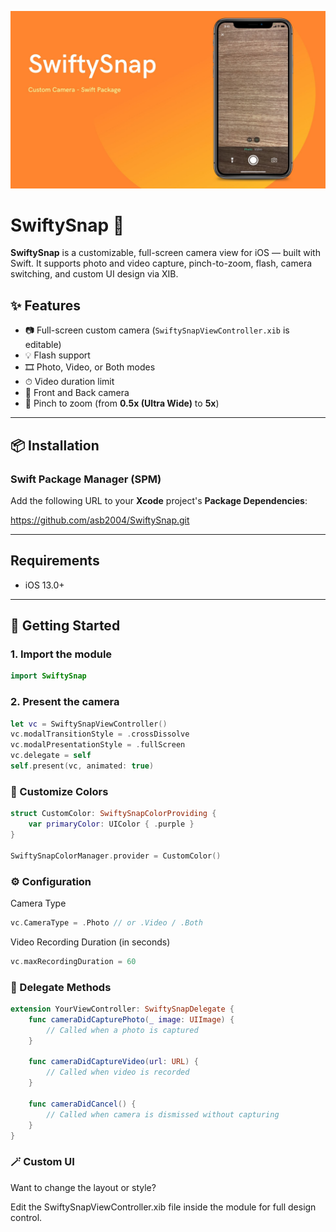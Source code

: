 
![alt text](https://github.com/asb2004/SwiftySnap/blob/main/SwiftySnapView.jpg)

# SwiftySnap 📸

**SwiftySnap** is a customizable, full-screen camera view for iOS — built with Swift. It supports photo and video capture, pinch-to-zoom, flash, camera switching, and custom UI design via XIB.

## ✨ Features

- 📷 Full-screen custom camera (`SwiftySnapViewController.xib` is editable)
- 💡 Flash support
- 🎞️ Photo, Video, or Both modes
- ⏱ Video duration limit
- 🔄 Front and Back camera
- 🤏 Pinch to zoom (from **0.5x (Ultra Wide)** to **5x**)

---

## 📦 Installation

### Swift Package Manager (SPM)

Add the following URL to your **Xcode** project's **Package Dependencies**:

https://github.com/asb2004/SwiftySnap.git

---

## Requirements

- iOS 13.0+

---

## 🚀 Getting Started

### 1. Import the module

```swift
import SwiftySnap
```

### 2. Present the camera

```swift
let vc = SwiftySnapViewController()
vc.modalTransitionStyle = .crossDissolve
vc.modalPresentationStyle = .fullScreen
vc.delegate = self
self.present(vc, animated: true)
```

### 🎨 Customize Colors

```swift
struct CustomColor: SwiftySnapColorProviding {
    var primaryColor: UIColor { .purple }
}

SwiftySnapColorManager.provider = CustomColor()
```

### ⚙️ Configuration

Camera Type

```swift
vc.CameraType = .Photo // or .Video / .Both
```

Video Recording Duration (in seconds)

```swift
vc.maxRecordingDuration = 60
```

### 🎯 Delegate Methods

```swift
extension YourViewController: SwiftySnapDelegate {
    func cameraDidCapturePhoto(_ image: UIImage) {
        // Called when a photo is captured
    }

    func cameraDidCaptureVideo(url: URL) {
        // Called when video is recorded
    }

    func cameraDidCancel() {
        // Called when camera is dismissed without capturing
    }
}
```

### 🪄 Custom UI

Want to change the layout or style?

Edit the SwiftySnapViewController.xib file inside the module for full design control.

